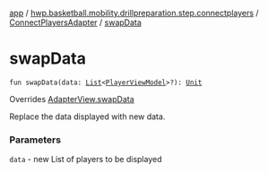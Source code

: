 [app](../../index.md) / [hwp.basketball.mobility.drillpreparation.step.connectplayers](../index.md) / [ConnectPlayersAdapter](index.md) / [swapData](.)

# swapData

`fun swapData(data: `[`List`](https://kotlinlang.org/api/latest/jvm/stdlib/kotlin.collections/-list/index.html)`<`[`PlayerViewModel`](../../hwp.basketball.mobility.entitiy.player/-player-view-model/index.md)`>?): `[`Unit`](https://kotlinlang.org/api/latest/jvm/stdlib/kotlin/-unit/index.html)

Overrides [AdapterView.swapData](../-connect-players-contract/-adapter-view/swap-data.md)

Replace the data displayed with new data.

### Parameters

`data` - new List of players to be displayed
